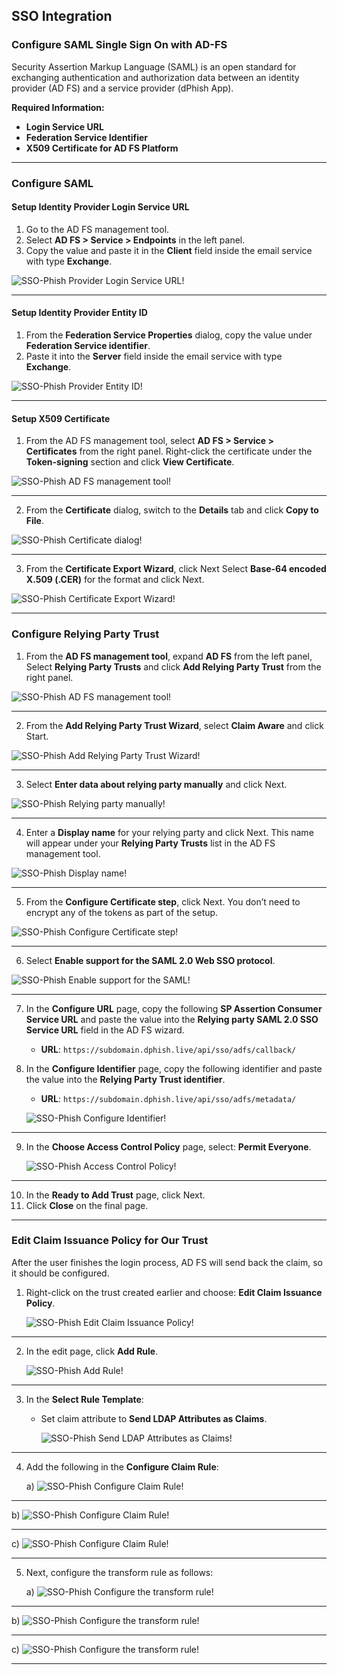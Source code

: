 ## SSO Integration

### Configure SAML Single Sign On with AD-FS

Security Assertion Markup Language (SAML) is an open standard for exchanging authentication and authorization data between an identity provider (AD FS) and a service provider (dPhish App).

**Required Information:**
- **Login Service URL**
- **Federation Service Identifier**
- **X509 Certificate for AD FS Platform**

---

### Configure SAML

#### Setup Identity Provider Login Service URL
1. Go to the AD FS management tool.
2. Select **AD FS > Service > Endpoints** in the left panel.
3. Copy the value and paste it in the **Client** field inside the email service with type **Exchange**.

![SSO-Phish Provider Login Service URL!](../../assets/integrations/sso/service_url.png "SSO-Phish Provider Login Service URL")

---

#### Setup Identity Provider Entity ID
1. From the **Federation Service Properties** dialog, copy the value under **Federation Service identifier**.
2. Paste it into the **Server** field inside the email service with type **Exchange**.

![SSO-Phish Provider Entity ID!](../../assets/integrations/sso/entity_id.png "SSO-Phish Provider Entity ID")

---

#### Setup X509 Certificate
1. From the AD FS management tool, select **AD FS > Service > Certificates** from the right panel. Right-click the certificate under the **Token-signing** section and click **View Certificate**.

![SSO-Phish AD FS management tool!](../../assets/integrations/sso/adfs_management.png "SSO-Phish AD FS management tool")

---

2. From the **Certificate** dialog, switch to the **Details** tab and click **Copy to File**.

![SSO-Phish Certificate dialog!](../../assets/integrations/sso/certificate_dialog.png "SSO-Phish Certificate dialog")

---

3. From the **Certificate Export Wizard**, click Next Select **Base-64 encoded X.509 (.CER)** for the format and click Next.

![SSO-Phish Certificate Export Wizard!](../../assets/integrations/sso/certificate_export.png "SSO-Phish Certificate Export Wizard")

---

### Configure Relying Party Trust

1. From the **AD FS management tool**, expand **AD FS** from the left panel, Select **Relying Party Trusts** and click **Add Relying Party Trust** from the right panel.

![SSO-Phish AD FS management tool!](../../assets/integrations/sso/configure_party_trust.png "SSO-Phish AD FS management tool")

---

2. From the **Add Relying Party Trust Wizard**, select **Claim Aware** and click Start.

![SSO-Phish Add Relying Party Trust Wizard!](../../assets/integrations/sso/add_party_trust.png "SSO-Phish Add Relying Party Trust Wizard")

---

3. Select **Enter data about relying party manually** and click Next.

![SSO-Phish Relying party manually!](../../assets/integrations/sso/party_manual.png "SSO-Phish Relying party manually")

---

4. Enter a **Display name** for your relying party and click Next. This name will appear under your **Relying Party Trusts** list in the AD FS management tool.

![SSO-Phish Display name!](../../assets/integrations/sso/display_name.png "SSO-Phish Display name")

---


5. From the **Configure Certificate step**, click Next. You don’t need to encrypt any of the tokens as part of the setup.

![SSO-Phish Configure Certificate step!](../../assets/integrations/sso/certificate_step.png "SSO-Phish Configure Certificate step")

---

6. Select **Enable support for the SAML 2.0 Web SSO protocol**.

![SSO-Phish Enable support for the SAML!](../../assets/integrations/sso/enable_support.png "SSO-Phish Enable support for the SAML")

---

7. In the **Configure URL** page, copy the following **SP Assertion Consumer Service URL** and paste the value into the **Relying party SAML 2.0 SSO Service URL** field in the AD FS wizard.
   - **URL**: `https://subdomain.dphish.live/api/sso/adfs/callback/`
8. In the **Configure Identifier** page, copy the following identifier and paste the value into the **Relying Party Trust identifier**.
   - **URL**: `https://subdomain.dphish.live/api/sso/adfs/metadata/`

   ![SSO-Phish Configure Identifier!](../../assets/integrations/sso/party_trust_indentifier.png "SSO-Phish Configure Identifier")

---
9. In the **Choose Access Control Policy** page, select: **Permit Everyone**.

   ![SSO-Phish Access Control Policy!](../../assets/integrations/sso/access_control_policy.png "SSO-Phish Access Control Policy")

---

10. In the **Ready to Add Trust** page, click Next.
11. Click **Close** on the final page.

---

### Edit Claim Issuance Policy for Our Trust

After the user finishes the login process, AD FS will send back the claim, so it should be configured.

1. Right-click on the trust created earlier and choose: **Edit Claim Issuance Policy**.

   ![SSO-Phish Edit Claim Issuance Policy!](../../assets/integrations/sso/edit_claim.png "SSO-Phish Edit Claim Issuance Policy")

---
2. In the edit page, click **Add Rule**.

   ![SSO-Phish Add Rule!](../../assets/integrations/sso/add_role.png "SSO-Phish Add Rule")

---

3. In the **Select Rule Template**:
   - Set claim attribute to **Send LDAP Attributes as Claims**.

      ![SSO-Phish Send LDAP Attributes as Claims!](../../assets/integrations/sso/send_ldap.png "SSO-Phish Send LDAP Attributes as Claims")

---

4. Add the following in the **Configure Claim Rule**:

   a) ![SSO-Phish Configure Claim Rule!](../../assets/integrations/sso/a_claim_rule.png "SSO-Phish Configure Claim Rule")

---

   b) ![SSO-Phish Configure Claim Rule!](../../assets/integrations/sso/b_claim_rule.png "SSO-Phish Configure Claim Rule")

---

   c) ![SSO-Phish Configure Claim Rule!](../../assets/integrations/sso/c_claim_rule.png "SSO-Phish Configure Claim Rule")

---

5. Next, configure the transform rule as follows:

   a) ![SSO-Phish Configure the transform rule!](../../assets/integrations/sso/a_transform_rule.png "SSO-Phish Configure the transform rule")

---

   b) ![SSO-Phish Configure the transform rule!](../../assets/integrations/sso/b_transform_rule.png "SSO-Phish Configure the transform rule")

---

   c) ![SSO-Phish Configure the transform rule!](../../assets/integrations/sso/c_transform_rule.png "SSO-Phish Configure the transform rule")

---

